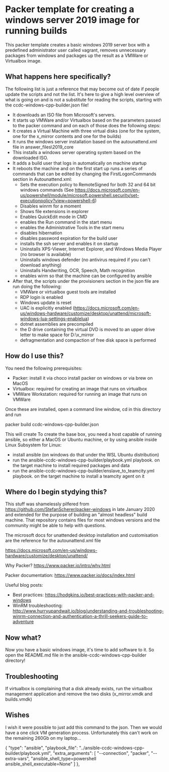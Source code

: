 # Packer template for creating a windows server 2019 image for running builds

This packer template creates a basic windows 2019 server box with a predefined administrator user called vagrant, removes unnecessary packages from windows and packages up the result as a VMWare or Virtualbox image.

## What happens here specifically?

The following list is just a reference that may become out of date if people update the scripts and not the list. It's here to give a high level overview of what is going on and is not a substitute for reading the scripts, starting with the ccdc-windows-cpp-builder.json file!

- It downloads an ISO file from Microsoft's servers.
- It starts up VMWare and/or Virtualbox based on the parameters passed to the packer command and on each of those does the following steps:
- It creates a Virtual Machine with three virtual disks (one for the system, one for the x_mirror contents and one for the builds)
- It runs the windows server installation based on the autounattend.xml file in answer_files\2019_core
- This installs a windows server operating system based on the downloaded ISO.
- It adds a build user that logs in automatically on machine startup
- It reboots the machine and on the first start up runs a series of commands that can be edited by changing the FirstLogonCommands section in Autounattend.xml:
  - Sets the execution policy to RemoteSigned for both 32 and 64 bit windows commands (See https://docs.microsoft.com/en-us/powershell/module/microsoft.powershell.security/set-executionpolicy?view=powershell-6)
  - Disables winrm for a moment
  - Shows file extensions in explorer
  - Enables QuickEdit mode in CMD
  - enables the Run command in the start menu
  - enables the Administrative Tools in the start menu
  - disables hibernation
  - disables password expiration for the build user
  - installs the ssh server and enables it on startup
  - Uninstalls XPS-Viewer, Internet Explorer, and Windows Media Player (no browser is available)
  - Uninstalls windows defender (no antivirus required if you can't download anything)
  - Uninstalls Handwriting, OCR, Speech, Math recognition
  - enables wirm so that the machine can be configured by ansible
- After that, the scripts under the provisioners section in the json file are run doing the following:
  - VMWare or virtualbox guest tools are installed
  - RDP login is enabled
  - Windows update is reset
  - UAC is explicitly enabled (https://docs.microsoft.com/en-us/windows-hardware/customize/desktop/unattend/microsoft-windows-lua-settings-enablelua)
  - dotnet assemblies are precompiled
  - the D drive containing the virtual DVD is moved to an upper drive letter to make space for D:\x_mirror
  - defragmentation and compaction of free disk space is performed


## How do I use this?

You need the following prerequisites:

- Packer: install it via choco install packer on windows or via brew on MacOS
- Virtualbox: required for creating an image that runs on virtualbox
- VMWare Workstation: required for running an image that runs on VMWare

Once these are installed, open a command line window, cd in this directory and run 

packer build ccdc-windows-cpp-builder.json

This will create 
To create the base box, you need a host capable of running ansible, so either a MacOS or Ubuntu machine, or by using ansible inside Linux Subsystem for Linux:
- install ansible (on windows do that under the WSL Ubuntu distribution)
- run the ansible-ccdc-windows-cpp-builder/playbook.yml playbook. on the target machine to install required packages and data
- run the ansible-ccdc-windows-cpp-builder/enslave_to_teamcity.yml playbook. on the target machine to install a teamcity agent on it

## Where do I begin stydying this?

This stuff was shamelessly pilfered from https://github.com/StefanScherer/packer-windows in late January 2020 and extended for the purpose of building an "almost headless" build machine. That repository contains files for most windows versions and the community might be able to help with questions.

The microsoft docs for unattended desktop installation and customisation are the reference for the autounattend.xml file

https://docs.microsoft.com/en-us/windows-hardware/customize/desktop/unattend/

Why Packer? https://www.packer.io/intro/why.html

Packer documentation: https://www.packer.io/docs/index.html

Useful blog posts:
- Best practices: https://hodgkins.io/best-practices-with-packer-and-windows
- WinRM troubleshooting: http://www.hurryupandwait.io/blog/understanding-and-troubleshooting-winrm-connection-and-authentication-a-thrill-seekers-guide-to-adventure

## Now what?

Now you have a basic windows image, it's time to add software to it. So open the README.md file in the ansible-ccdc-windows-cpp-builder directory!

## Troubleshooting

If virtualbox is complaining that a disk already exists, run the virtualbox management application and remove the two disks (x_mirror.vmdk and builds.vmdk)

## Wishes

I wish it were possible to just add this command to the json. Then we would have a one click VM generation process. Unfortunately this can't work on the remaining 260Gb on my laptop...

{
    "type": "ansible",
    "playbook_file": "../ansible-ccdc-windows-cpp-builder/playbook.yml",
    "extra_arguments": [
    "--connection", "packer",
    "--extra-vars", "ansible_shell_type=powershell ansible_shell_executable=None"
    ]
},
